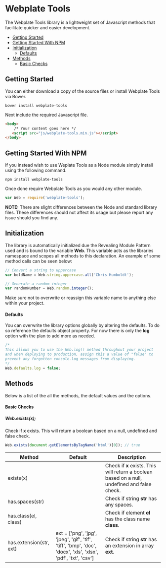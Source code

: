 # Webplate Tools
The Webplate Tools library is a lightweight set of Javascript methods that facilitate quicker and easier development.

* [Getting Started](#getting-started)
* [Getting Started With NPM](#getting-started-with-npm)
* [Initialization](#initialization)
	* [Defaults](#defaults)
* [Methods](#methods)
	* [Basic Checks](#basic-checks)

## Getting Started
You can either download a copy of the source files or install Webplate Tools via Bower.

```
bower install webplate-tools
```

Next include the required Javascript file.

```html
<body>
	/* Your content goes here */
   <script src="js/webplate-tools.min.js"></script>
</body>
```

## Getting Started With NPM
If you instead wish to use Weplate Tools as a Node module simply install using the following command.

```
npm install webplate-tools
```

Once done require Webplate Tools as you would any other module.

```javascript
var Web = require('webplate-tools');
```

**NOTE:** There are slight differences between the Node and standard library files. These differences should not affect its usage but please report any issue should you find any.

## Initialization
The library is automatically initialized due the Revealing Module Pattern used and is bound to the variable **Web**. This variable acts as the libraries namespace and scopes all methods to this declaration. An example of some method calls can be seen below:

```javascript
// Convert a string to uppercase
var boldName = Web.string.uppercase.all('Chris Humboldt');

// Generate a random integer
var randomNumber = Web.random.integer();
```

Make sure not to overwrite or reassign this variable name to anything else within your project.

#### Defaults
You can overwrite the library options globally by altering the defaults. To do so reference the defaults object property. For now there is only the **log** option with the plan to add more as needed.

```javascript
/*
This allows you to use the Web.log() method throughout your project
and when deploying to production, assign this a value of "false" to
prevent any forgotten console.log messages from displaying.
*/
Web.defaults.log = false;
```

## Methods
Below is a list of the all the methods, the default values and the options.

#### Basic Checks
##### Web.exists(x);
Check if **x** exists. This will return a boolean based on a null, undefined and false check.
```javascript
Web.exists(document.getElementsByTagName('html')[0]); // true
```

| Method | Default | Description |
| ---- | ---- | ---- |
| exists(x) | | Check if **x** exists. This will return a boolean based on a null, undefined and false check. |
| has.spaces(str) | | Check if string **str** has any spaces. |
| has.class(el, class) | | Check if element **el** has the class name **class**. |
| has.extension(str, ext) | ext = ['png', 'jpg', 'jpeg', 'gif', 'tif', 'tiff', 'bmp', 'doc', 'docx', 'xls', 'xlsx', 'pdf', 'txt', 'csv'] | Check if string **str** has an extension in array **ext**. |

